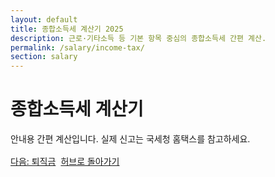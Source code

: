 ```yaml
---
layout: default
title: 종합소득세 계산기 2025
description: 근로·기타소득 등 기본 항목 중심의 종합소득세 간편 계산.
permalink: /salary/income-tax/
section: salary
---
```


<h1>종합소득세 계산기</h1>
<p class="muted">안내용 간편 계산입니다. 실제 신고는 국세청 홈택스를 참고하세요.</p>

<!-- TODO: 계산기 UI/로직 -->

<div class="btn-row" style="display:flex;gap:8px;flex-wrap:wrap;margin-top:16px">
  <a class="btn" href="/salary/retirement/">다음: 퇴직금</a>
  <a class="btn ghost" href="/salary/">허브로 돌아가기</a>
</div>

<script type="application/ld+json">{"@context":"https://schema.org","@type":"BreadcrumbList","itemListElement":[
  {"@type":"ListItem","position":1,"name":"급여·소득","item":"https://calculator.khaistory.com/salary/"},
  {"@type":"ListItem","position":2,"name":"연봉 실수령 계산기","item":"https://calculator.khaistory.com/salary/income-tax/"}
]}</script>
